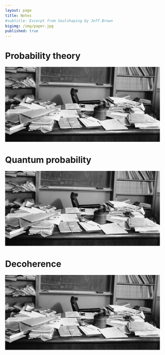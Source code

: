 ```yaml
---
layout: page
title: Notes
#subtitle: Excerpt from Soulshaping by Jeff Brown
bigimg: /img/paper.jpg
published: true
---
```


# Probability theory

![GitHub Logo](/img/paper.jpg)


# Quantum probability

![GitHub Logo](/img/paper.jpg)

# Decoherence

![GitHub Logo](/img/paper.jpg)

